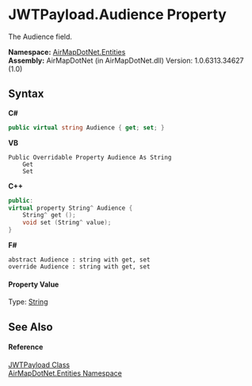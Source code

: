 # JWTPayload.Audience Property 
 

The Audience field.

**Namespace:**&nbsp;<a href="98571a09-2783-53ee-6a50-029c1c8ea39b">AirMapDotNet.Entities</a><br />**Assembly:**&nbsp;AirMapDotNet (in AirMapDotNet.dll) Version: 1.0.6313.34627 (1.0)

## Syntax

**C#**<br />
``` C#
public virtual string Audience { get; set; }
```

**VB**<br />
``` VB
Public Overridable Property Audience As String
	Get
	Set
```

**C++**<br />
``` C++
public:
virtual property String^ Audience {
	String^ get ();
	void set (String^ value);
}
```

**F#**<br />
``` F#
abstract Audience : string with get, set
override Audience : string with get, set
```


#### Property Value
Type: <a href="http://msdn2.microsoft.com/en-us/library/s1wwdcbf" target="_blank">String</a>

## See Also


#### Reference
<a href="d5a51b98-10c1-0d97-1238-a7f76d093cec">JWTPayload Class</a><br /><a href="98571a09-2783-53ee-6a50-029c1c8ea39b">AirMapDotNet.Entities Namespace</a><br />